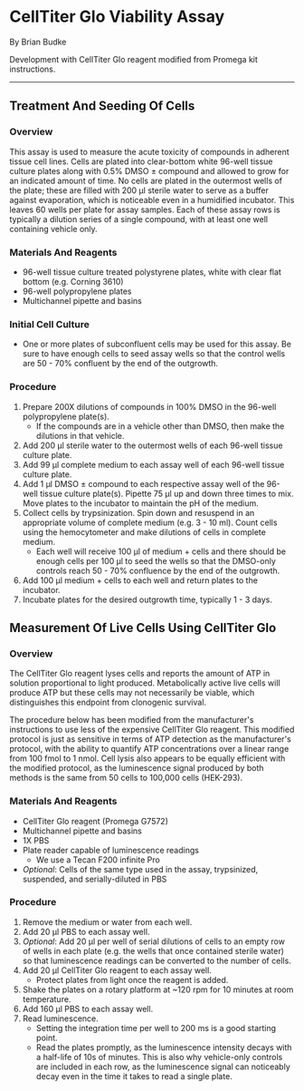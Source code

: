 # CellTiter Glo Viability Assay
By Brian Budke

Development with CellTiter Glo reagent modified from Promega kit instructions.
___
## Treatment And Seeding Of Cells
### Overview
This assay is used to measure the acute toxicity of compounds in adherent tissue cell lines. Cells are plated into clear-bottom white 96-well tissue culture plates along with 0.5% DMSO ± compound and allowed to grow for an indicated amount of time. No cells are plated in the outermost wells of the plate; these are filled with 200 μl sterile water to serve as a buffer against evaporation, which is noticeable even in a humidified incubator. This leaves 60 wells per plate for assay samples. Each of these assay rows is typically a dilution series of a single compound, with at least one well containing vehicle only.

### Materials And Reagents
- 96-well tissue culture treated polystyrene plates, white with clear flat bottom (e.g. Corning 3610)
- 96-well polypropylene plates
- Multichannel pipette and basins

### Initial Cell Culture
- One or more plates of subconfluent cells may be used for this assay. Be sure to have enough cells to seed assay wells so that the control wells are 50 - 70% confluent by the end of the outgrowth.

### Procedure
1. Prepare 200X dilutions of compounds in 100% DMSO in the 96-well polypropylene plate(s).
	- If the compounds are in a vehicle other than DMSO, then make the dilutions in that vehicle.
1. Add 200 μl sterile water to the outermost wells of each 96-well tissue culture plate.
1. Add 99 μl complete medium to each assay well of each 96-well tissue culture plate.
1. Add 1 μl DMSO ± compound to each respective assay well of the 96-well tissue culture plate(s). Pipette 75 μl up and down three times to mix. Move plates to the incubator to maintain the pH of the medium.
1. Collect cells by trypsinization. Spin down and resuspend in an appropriate volume of complete medium (e.g. 3 - 10 ml). Count cells using the hemocytometer and make dilutions of cells in complete medium.
	- Each well will receive 100 μl of medium + cells and there should be enough cells per 100 μl to seed the wells so that the DMSO-only controls reach 50 - 70% confluence by the end of the outgrowth.
1. Add 100 μl medium + cells to each well and return plates to the incubator.
1. Incubate plates for the desired outgrowth time, typically 1 - 3 days.

## Measurement Of Live Cells Using CellTiter Glo
### Overview
The CellTiter Glo reagent lyses cells and reports the amount of ATP in solution proportional to light produced. Metabolically active live cells will produce ATP but these cells may not necessarily be viable, which distinguishes this endpoint from clonogenic survival.

The procedure below has been modified from the manufacturer's instructions to use less of the expensive CellTiter Glo reagent. This modified protocol is just as sensitive in terms of ATP detection as the manufacturer's protocol, with the ability to quantify ATP concentrations over a linear range from 100 fmol to 1 nmol. Cell lysis also appears to be equally efficient with the modified protocol, as the luminescence signal produced by both methods is the same from 50 cells to 100,000 cells (HEK-293).

### Materials And Reagents
- CellTiter Glo reagent (Promega G7572)
- Multichannel pipette and basins
- 1X PBS
- Plate reader capable of luminescence readings
	- We use a Tecan F200 infinite Pro
- _Optional_: Cells of the same type used in the assay, trypsinized, suspended, and serially-diluted in PBS

### Procedure
1. Remove the medium or water from each well.
1. Add 20 μl PBS to each assay well.
1. _Optional_: Add 20 μl per well of serial dilutions of cells to an empty row of wells in each plate (e.g. the wells that once contained sterile water) so that luminescence readings can be converted to the number of cells.
1. Add 20 μl CellTiter Glo reagent to each assay well.
	- Protect plates from light once the reagent is added.
1. Shake the plates on a rotary platform at ~120 rpm for 10 minutes at room temperature.
1. Add 160 μl PBS to each assay well.
1. Read luminescence.
	- Setting the integration time per well to 200 ms is a good starting point.
	- Read the plates promptly, as the luminescence intensity decays with a half-life of 10s of minutes. This is also why vehicle-only controls are included in each row, as the luminescence signal can noticeably decay even in the time it takes to read a single plate.